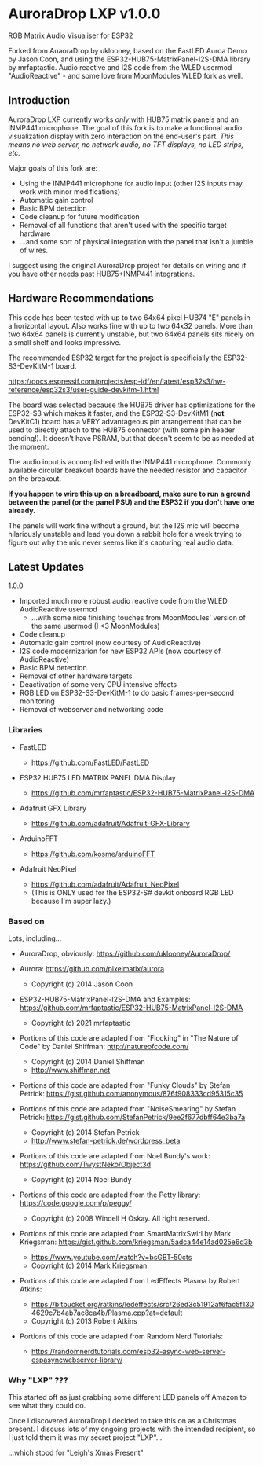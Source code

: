 # AuroraDrop LXP v1.0.0

RGB Matrix Audio Visualiser for ESP32

Forked from AuaoraDrop by uklooney, based on the FastLED Auroa Demo by Jason Coon, and using the ESP32-HUB75-MatrixPanel-I2S-DMA library by mrfaptastic. Audio reactive and I2S code from the WLED usermod "AudioReactive" - and some love from MoonModules WLED fork as well. 

## Introduction

AuroraDrop LXP currently works *only* with HUB75 matrix panels and an INMP441 microphone. The goal of this fork is to make a functional audio visualization display with zero interaction on the end-user's part. *This means no web server, no network audio, no TFT displays, no LED strips, etc.*

Major goals of this fork are:

* Using the INMP441 microphone for audio input (other I2S inputs may work with minor modifications)
* Automatic gain control
* Basic BPM detection
* Code cleanup for future modification
* Removal of all functions that aren't used with the specific target hardware
* ...and some sort of physical integration with the panel that isn't a jumble of wires.

I suggest using the original AuroraDrop project for details on wiring and if you have other needs past HUB75+INMP441 integrations.

## Hardware Recommendations

This code has been tested with up to two 64x64 pixel HUB74 "E" panels in a horizontal layout. Also works fine with up to two 64x32 panels. More than two 64x64 panels is currently unstable, but two 64x64 panels sits nicely on a small shelf and looks impressive. 

The recommended ESP32 target for the project is specificially the ESP32-S3-DevKitM-1 board. 

https://docs.espressif.com/projects/esp-idf/en/latest/esp32s3/hw-reference/esp32s3/user-guide-devkitm-1.html

The board was selected because the HUB75 driver has optimizations for the ESP32-S3 which makes it faster, and the ESP32-S3-DevKitM1 (**not** DevKitC1) board has a VERY advantageous pin arrangement that can be used to directly attach to the HUB75 connector (with some pin header bending!). It doesn't have PSRAM, but that doesn't seem to be as needed at the moment.

The audio input is accomplished with the INMP441 microphone. Commonly available circular breakout boards have the needed resistor and capacitor on the breakout.

**If you happen to wire this up on a breadboard, make sure to run a ground between the panel (or the panel PSU) and the ESP32 if you don't have one already.**

The panels will work fine without a ground, but the I2S mic will become hilariously unstable and lead you down a rabbit hole for a week trying to figure out why the mic never seems like it's capturing real audio data. 

## Latest Updates

1.0.0
* Imported much more robust audio reactive code from the WLED AudioReactive usermod
  * ...with some nice finishing touches from MoonModules' version of the same usermod (I <3 MoonModules)
* Code cleanup
* Automatic gain control (now courtesy of AudioReactive)
* I2S code modernizarion for new ESP32 APIs (now courtesy of AudioReactive)
* Basic BPM detection
* Removal of other hardware targets
* Deactivation of some very CPU intensive effects
* RGB LED on ESP32-S3-DevKitM-1 to do basic frames-per-second monitoring
* Removal of webserver and networking code

### Libraries

 * FastLED
    * https://github.com/FastLED/FastLED

 * ESP32 HUB75 LED MATRIX PANEL DMA Display
    * https://github.com/mrfaptastic/ESP32-HUB75-MatrixPanel-I2S-DMA

 * Adafruit GFX Library
    * https://github.com/adafruit/Adafruit-GFX-Library

 * ArduinoFFT
    * https://github.com/kosme/arduinoFFT

 * Adafruit NeoPixel
    * https://github.com/adafruit/Adafruit_NeoPixel
    * (This is ONLY used for the ESP32-S# devkit onboard RGB LED because I'm super lazy.)
 
### Based on

 Lots, including...

* AuroraDrop, obviously: https://github.com/uklooney/AuroraDrop/

 * Aurora: https://github.com/pixelmatix/aurora
   * Copyright (c) 2014 Jason Coon

 * ESP32-HUB75-MatrixPanel-I2S-DMA and Examples: https://github.com/mrfaptastic/ESP32-HUB75-MatrixPanel-I2S-DMA
   * Copyright (c) 2021 mrfaptastic
 
 * Portions of this code are adapted from "Flocking" in "The Nature of Code" by Daniel Shiffman: http://natureofcode.com/
   * Copyright (c) 2014 Daniel Shiffman
   * http://www.shiffman.net

 * Portions of this code are adapted from "Funky Clouds" by Stefan Petrick: https://gist.github.com/anonymous/876f908333cd95315c35
 * Portions of this code are adapted from "NoiseSmearing" by Stefan Petrick: https://gist.github.com/StefanPetrick/9ee2f677dbff64e3ba7a
   * Copyright (c) 2014 Stefan Petrick
   * http://www.stefan-petrick.de/wordpress_beta

 * Portions of this code are adapted from Noel Bundy's work: https://github.com/TwystNeko/Object3d
   * Copyright (c) 2014 Noel Bundy
 
 * Portions of this code are adapted from the Petty library: https://code.google.com/p/peggy/
   * Copyright (c) 2008 Windell H Oskay.  All right reserved.

 * Portions of this code are adapted from SmartMatrixSwirl by Mark Kriegsman: https://gist.github.com/kriegsman/5adca44e14ad025e6d3b
   * https://www.youtube.com/watch?v=bsGBT-50cts
   * Copyright (c) 2014 Mark Kriegsman

 * Portions of this code are adapted from LedEffects Plasma by Robert Atkins:
   * https://bitbucket.org/ratkins/ledeffects/src/26ed3c51912af6fac5f1304629c7b4ab7ac8ca4b/Plasma.cpp?at=default
   * Copyright (c) 2013 Robert Atkins

 * Portions of this code are adapted from Random Nerd Tutorials:
   * https://randomnerdtutorials.com/esp32-async-web-server-espasyncwebserver-library/

### Why "LXP" ???

This started off as just grabbing some different LED panels off Amazon to see what they could do.

Once I discovered AuroraDrop I decided to take this on as a Christmas present. I discuss lots of my ongoing projects with the intended recipient, so I just told them it was my secret project "LXP"... 

...which stood for "Leigh's Xmas Present"
